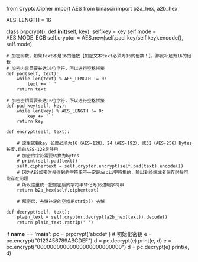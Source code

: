 from Crypto.Cipher import AES
from binascii import b2a_hex, a2b_hex

AES_LENGTH = 16


class prpcrypt():
    def __init__(self, key):
        self.key = key
        self.mode = AES.MODE_ECB
        self.cryptor = AES.new(self.pad_key(self.key).encode(), self.mode)

    # 加密函数，如果text不是16的倍数【加密文本text必须为16的倍数！】，那就补足为16的倍数
    # 加密内容需要长达16位字符，所以进行空格拼接
    def pad(self, text):
        while len(text) % AES_LENGTH != 0:
            text += ' '
        return text

    # 加密密钥需要长达16位字符，所以进行空格拼接
    def pad_key(self, key):
        while len(key) % AES_LENGTH != 0:
            key += ' '
        return key

    def encrypt(self, text):

        # 这里密钥key 长度必须为16（AES-128）、24（AES-192）、或32（AES-256）Bytes 长度.目前AES-128足够用
        # 加密的字符需要转换为bytes
        # print(self.pad(text))
        self.ciphertext = self.cryptor.encrypt(self.pad(text).encode())
        # 因为AES加密时候得到的字符串不一定是ascii字符集的，输出到终端或者保存时候可能存在问题
        # 所以这里统一把加密后的字符串转化为16进制字符串
        return b2a_hex(self.ciphertext)

        # 解密后，去掉补足的空格用strip() 去掉

    def decrypt(self, text):
        plain_text = self.cryptor.decrypt(a2b_hex(text)).decode()
        return plain_text.rstrip(' ')


if __name__ == '__main__':
    pc = prpcrypt('abcdef')  # 初始化密钥
    e = pc.encrypt("0123456789ABCDEF")
    d = pc.decrypt(e)
    print(e, d)
    e = pc.encrypt("00000000000000000000000000")
    d = pc.decrypt(e)
    print(e, d)
